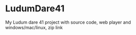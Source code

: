 # LudumDare41
My Ludum dare 41 project with source code, web player and windows/mac/linux, zip link
